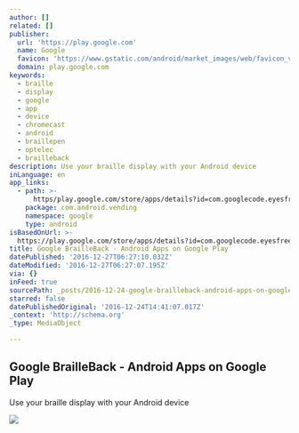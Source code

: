 ```yaml
---
author: []
related: []
publisher:
  url: 'https://play.google.com'
  name: Google
  favicon: 'https://www.gstatic.com/android/market_images/web/favicon_v2.ico'
  domain: play.google.com
keywords:
  - braille
  - display
  - google
  - app
  - device
  - chromecast
  - android
  - braillepen
  - optelec
  - brailleback
description: Use your braille display with your Android device
inLanguage: en
app_links:
  - path: >-
      https/play.google.com/store/apps/details?id=com.googlecode.eyesfree.brailleback
    package: com.android.vending
    namespace: google
    type: android
isBasedOnUrl: >-
  https://play.google.com/store/apps/details?id=com.googlecode.eyesfree.brailleback
title: Google BrailleBack - Android Apps on Google Play
datePublished: '2016-12-27T06:27:10.032Z'
dateModified: '2016-12-27T06:27:07.195Z'
via: {}
inFeed: true
sourcePath: _posts/2016-12-24-google-brailleback-android-apps-on-google-play.md
starred: false
datePublishedOriginal: '2016-12-24T14:41:07.017Z'
_context: 'http://schema.org'
_type: MediaObject

---
```

<article style=""><h1>Google BrailleBack - Android Apps on Google Play</h1><p>Use your braille display with your Android device</p><img src="https://lh3.googleusercontent.com/0-BzaWtxoAnsBjQ_wzUcKxyF07XE7v2Kkg1ogPVUdzmQpvaz118uHQEGU6BdtzJuzfo=h556" /></article>